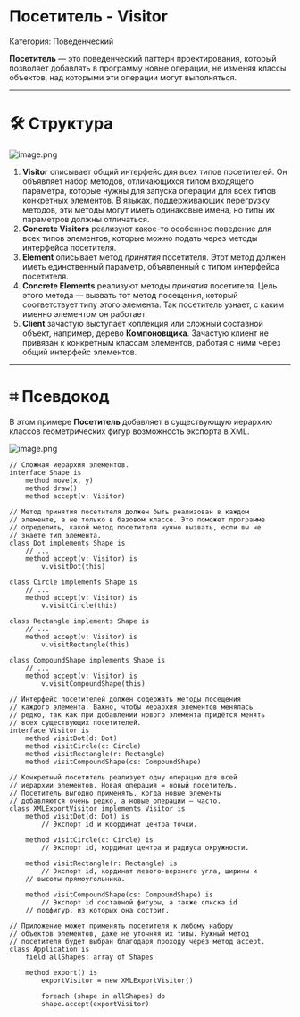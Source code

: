 # Посетитель - Visitor

Категория: Поведенческий

**Посетитель** — это поведенческий паттерн проектирования, который позволяет добавлять в программу новые операции, не изменяя классы объектов, над которыми эти операции могут выполняться.

---

# 🛠️ Структура

![image.png](%D0%9F%D0%BE%D1%81%D0%B5%D1%82%D0%B8%D1%82%D0%B5%D0%BB%D1%8C%20-%20Visitor%209431fa2ced944044a9a9454b732a128b/image.png)

1. **Visitor** описывает общий интерфейс для всех типов посетителей. Он объявляет набор методов, отличающихся типом входящего параметра, которые нужны для запуска операции для всех типов конкретных элементов. В языках, поддерживающих перегрузку методов, эти методы могут иметь одинаковые имена, но типы их параметров должны отличаться.
2. **Concrete Visitors** реализуют какое-то особенное поведение для всех типов элементов, которые можно подать через методы интерфейса посетителя.
3. **Element** описывает метод *принятия* посетителя. Этот метод должен иметь единственный параметр, объявленный с типом интерфейса посетителя.
4. **Concrete Elements** реализуют методы *принятия* посетителя. Цель этого метода — вызвать тот метод посещения, который соответствует типу этого элемента. Так посетитель узнает, с каким именно элементом он работает.
5. **Client** зачастую выступает коллекция или сложный составной объект, например, дерево **Компоновщика**. Зачастую клиент не привязан к конкретным классам элементов, работая с ними через общий интерфейс элементов.

---

# ⌗ Псевдокод

В этом примере **Посетитель** добавляет в существующую иерархию классов геометрических фигур возможность экспорта в XML.

![image.png](%D0%9F%D0%BE%D1%81%D0%B5%D1%82%D0%B8%D1%82%D0%B5%D0%BB%D1%8C%20-%20Visitor%209431fa2ced944044a9a9454b732a128b/image%201.png)

```
// Сложная иерархия элементов.
interface Shape is
	method move(x, y)
	method draw()
	method accept(v: Visitor)

// Метод принятия посетителя должен быть реализован в каждом
// элементе, а не только в базовом классе. Это поможет программе
// определить, какой метод посетителя нужно вызвать, если вы не
// знаете тип элемента.
class Dot implements Shape is
	// ...
	method accept(v: Visitor) is
		v.visitDot(this)

class Circle implements Shape is
	// ...
	method accept(v: Visitor) is
		v.visitCircle(this)

class Rectangle implements Shape is
	// ...
	method accept(v: Visitor) is
		v.visitRectangle(this)

class CompoundShape implements Shape is
	// ...
	method accept(v: Visitor) is
		v.visitCompoundShape(this)

// Интерфейс посетителей должен содержать методы посещения
// каждого элемента. Важно, чтобы иерархия элементов менялась
// редко, так как при добавлении нового элемента придётся менять
// всех существующих посетителей.
interface Visitor is
	method visitDot(d: Dot)
	method visitCircle(c: Circle)
	method visitRectangle(r: Rectangle)
	method visitCompoundShape(cs: CompoundShape)

// Конкретный посетитель реализует одну операцию для всей
// иерархии элементов. Новая операция = новый посетитель.
// Посетитель выгодно применять, когда новые элементы
// добавляются очень редко, а новые операции — часто.
class XMLExportVisitor implements Visitor is
	method visitDot(d: Dot) is
		// Экспорт id и координат центра точки.

	method visitCircle(c: Circle) is
		// Экспорт id, кординат центра и радиуса окружности.

	method visitRectangle(r: Rectangle) is
		// Экспорт id, кординат левого-верхнего угла, ширины и
    // высоты прямоугольника.

	method visitCompoundShape(cs: CompoundShape) is
		// Экспорт id составной фигуры, а также списка id
    // подфигур, из которых она состоит.

// Приложение может применять посетителя к любому набору
// объектов элементов, даже не уточняя их типы. Нужный метод
// посетителя будет выбран благодаря проходу через метод accept.
class Application is
	field allShapes: array of Shapes

	method export() is
		exportVisitor = new XMLExportVisitor()

		foreach (shape in allShapes) do
	    shape.accept(exportVisitor)
```